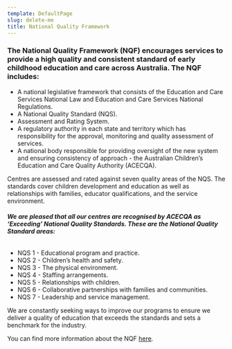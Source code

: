 ```yaml
---
template: DefaultPage
slug: delete-me
title: National Quality Framework
---
```


### The National Quality Framework (NQF) encourages services to provide a high quality and consistent standard of early childhood education and care across Australia. The NQF includes:

- A national legislative framework that consists of the Education and Care Services National Law and Education and Care Services National Regulations.
- A National Quality Standard (NQS).
- Assessment and Rating System.
- A regulatory authority in each state and territory which has responsibility for the approval, monitoring and quality assessment of services.
- A national body responsible for providing oversight of the new system and ensuring consistency of approach - the Australian Children’s Education and Care Quality Authority (ACECQA).

Centres are assessed and rated against seven quality areas of the NQS. The standards cover children development and education as well as relationships with families, educator qualifications, and the service environment.

###### **We are pleased that all our centres are recognised by ACECQA as ‘Exceeding’ National Quality Standards. These are the National Quality Standard areas:**

- NQS 1 - Educational program and practice.
- NQS 2 - Children’s health and safety.
- NQS 3 - The physical environment.
- NQS 4 - Staffing arrangements.
- NQS 5 - Relationships with children.
- NQS 6 - Collaborative partnerships with families and communities.
- NQS 7 - Leadership and service management.

We are constantly seeking ways to improve our programs to ensure we deliver a quality of education that exceeds the standards and sets a benchmark for the industry.

You can find more information about the NQF [here](#).
